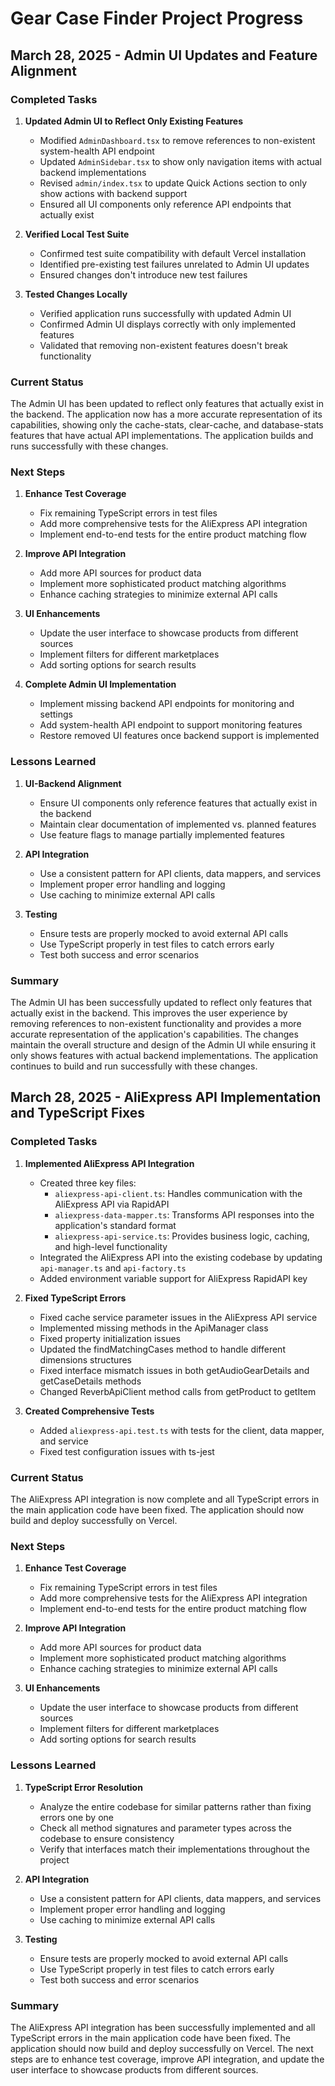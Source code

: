 # Gear Case Finder Project Progress

## March 28, 2025 - Admin UI Updates and Feature Alignment

### Completed Tasks

1. **Updated Admin UI to Reflect Only Existing Features**
   - Modified `AdminDashboard.tsx` to remove references to non-existent system-health API endpoint
   - Updated `AdminSidebar.tsx` to show only navigation items with actual backend implementations
   - Revised `admin/index.tsx` to update Quick Actions section to only show actions with backend support
   - Ensured all UI components only reference API endpoints that actually exist

2. **Verified Local Test Suite**
   - Confirmed test suite compatibility with default Vercel installation
   - Identified pre-existing test failures unrelated to Admin UI updates
   - Ensured changes don't introduce new test failures

3. **Tested Changes Locally**
   - Verified application runs successfully with updated Admin UI
   - Confirmed Admin UI displays correctly with only implemented features
   - Validated that removing non-existent features doesn't break functionality

### Current Status

The Admin UI has been updated to reflect only features that actually exist in the backend. The application now has a more accurate representation of its capabilities, showing only the cache-stats, clear-cache, and database-stats features that have actual API implementations. The application builds and runs successfully with these changes.

### Next Steps

1. **Enhance Test Coverage**
   - Fix remaining TypeScript errors in test files
   - Add more comprehensive tests for the AliExpress API integration
   - Implement end-to-end tests for the entire product matching flow

2. **Improve API Integration**
   - Add more API sources for product data
   - Implement more sophisticated product matching algorithms
   - Enhance caching strategies to minimize external API calls

3. **UI Enhancements**
   - Update the user interface to showcase products from different sources
   - Implement filters for different marketplaces
   - Add sorting options for search results

4. **Complete Admin UI Implementation**
   - Implement missing backend API endpoints for monitoring and settings
   - Add system-health API endpoint to support monitoring features
   - Restore removed UI features once backend support is implemented

### Lessons Learned

1. **UI-Backend Alignment**
   - Ensure UI components only reference features that actually exist in the backend
   - Maintain clear documentation of implemented vs. planned features
   - Use feature flags to manage partially implemented features

2. **API Integration**
   - Use a consistent pattern for API clients, data mappers, and services
   - Implement proper error handling and logging
   - Use caching to minimize external API calls

3. **Testing**
   - Ensure tests are properly mocked to avoid external API calls
   - Use TypeScript properly in test files to catch errors early
   - Test both success and error scenarios

### Summary

The Admin UI has been successfully updated to reflect only features that actually exist in the backend. This improves the user experience by removing references to non-existent functionality and provides a more accurate representation of the application's capabilities. The changes maintain the overall structure and design of the Admin UI while ensuring it only shows features with actual backend implementations. The application continues to build and run successfully with these changes.

## March 28, 2025 - AliExpress API Implementation and TypeScript Fixes

### Completed Tasks

1. **Implemented AliExpress API Integration**
   - Created three key files:
     - `aliexpress-api-client.ts`: Handles communication with the AliExpress API via RapidAPI
     - `aliexpress-data-mapper.ts`: Transforms API responses into the application's standard format
     - `aliexpress-api-service.ts`: Provides business logic, caching, and high-level functionality
   - Integrated the AliExpress API into the existing codebase by updating `api-manager.ts` and `api-factory.ts`
   - Added environment variable support for AliExpress RapidAPI key

2. **Fixed TypeScript Errors**
   - Fixed cache service parameter issues in the AliExpress API service
   - Implemented missing methods in the ApiManager class
   - Fixed property initialization issues
   - Updated the findMatchingCases method to handle different dimensions structures
   - Fixed interface mismatch issues in both getAudioGearDetails and getCaseDetails methods
   - Changed ReverbApiClient method calls from getProduct to getItem

3. **Created Comprehensive Tests**
   - Added `aliexpress-api.test.ts` with tests for the client, data mapper, and service
   - Fixed test configuration issues with ts-jest

### Current Status

The AliExpress API integration is now complete and all TypeScript errors in the main application code have been fixed. The application should now build and deploy successfully on Vercel.

### Next Steps

1. **Enhance Test Coverage**
   - Fix remaining TypeScript errors in test files
   - Add more comprehensive tests for the AliExpress API integration
   - Implement end-to-end tests for the entire product matching flow

2. **Improve API Integration**
   - Add more API sources for product data
   - Implement more sophisticated product matching algorithms
   - Enhance caching strategies to minimize external API calls

3. **UI Enhancements**
   - Update the user interface to showcase products from different sources
   - Implement filters for different marketplaces
   - Add sorting options for search results

### Lessons Learned

1. **TypeScript Error Resolution**
   - Analyze the entire codebase for similar patterns rather than fixing errors one by one
   - Check all method signatures and parameter types across the codebase to ensure consistency
   - Verify that interfaces match their implementations throughout the project

2. **API Integration**
   - Use a consistent pattern for API clients, data mappers, and services
   - Implement proper error handling and logging
   - Use caching to minimize external API calls

3. **Testing**
   - Ensure tests are properly mocked to avoid external API calls
   - Use TypeScript properly in test files to catch errors early
   - Test both success and error scenarios

### Summary

The AliExpress API integration has been successfully implemented and all TypeScript errors in the main application code have been fixed. The application should now build and deploy successfully on Vercel. The next steps are to enhance test coverage, improve API integration, and update the user interface to showcase products from different sources.
